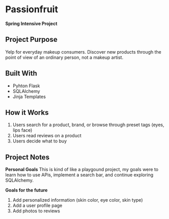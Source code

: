# Passionfruit
**Spring Intensive Project**

## Project Purpose
Yelp for everyday makeup consumers. Discover new products through the point of view of an ordinary person, not a makeup artist.

## Built With
- Pyhton Flask
- SQLAlchemy
- Jinja Templates

## How it Works
1. Users search for a product, brand, or browse through preset tags (eyes, lips face)
2. Users read reviews on a product
3. Users decide what to buy 

## Project Notes
**Personal Goals**
This is kind of like a playgound project, my goals were to learn how to use APis, implement a search bar, and continue exploring SQLAlchemy. 

**Goals for the future**
1. Add personalized information (skin color, eye color, skin type)
2. Add a user profile page
3. Add photos to reviews
